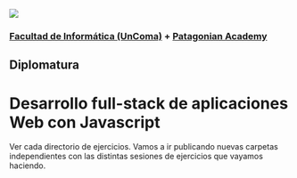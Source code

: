 ![](https://github.com/jfgabriel/diplomatura-js/raw/master/header.jpg)

### [Facultad de Informática (UnComa)](http://faiweb.uncoma.edu.ar/) + [Patagonian Academy](https://patagonian.it/academy)

## Diplomatura

# Desarrollo full-stack de aplicaciones Web con Javascript

Ver cada directorio de ejercicios. Vamos a ir publicando nuevas carpetas independientes con las distintas sesiones de ejercicios que vayamos haciendo.
